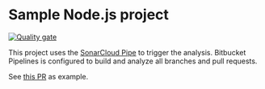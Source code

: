 # Sample Node.js project

[![Quality gate](https://sonarcloud.io/api/project_badges/quality_gate?project=sonarsource_sample-nodejs-project)](https://sonarcloud.io/dashboard?id=sonarsource_sample-nodejs-project)

This project uses the [SonarCloud Pipe](https://bitbucket.org/sonarsource/sonarcloud-scan) to trigger the analysis. Bitbucket Pipelines is configured to build and analyze all branches and pull requests.

See [this PR](https://bitbucket.org/sonarsource/sample-nodejs-project/pull-requests/2) as example.
